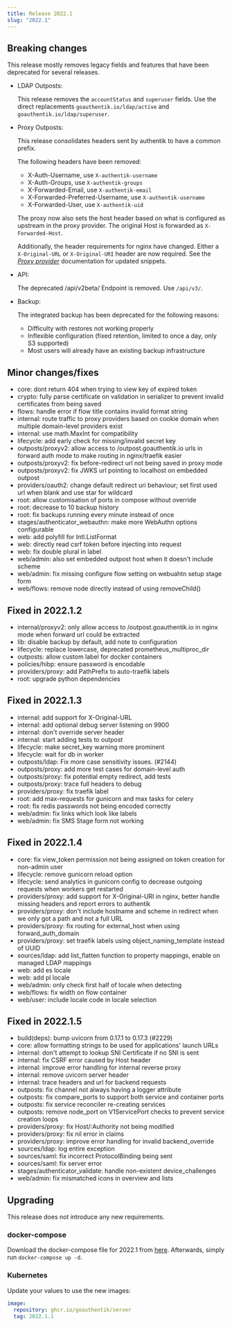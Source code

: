 ```yaml
---
title: Release 2022.1
slug: "2022.1"
---
```


## Breaking changes

This release mostly removes legacy fields and features that have been deprecated for several releases.

- LDAP Outposts:

  This release removes the `accountStatus` and `superuser` fields. Use the direct replacements `goauthentik.io/ldap/active` and `goauthentik.io/ldap/superuser`.

- Proxy Outposts:

  This release consolidates headers sent by authentik to have a common prefix.

  The following headers have been removed:

  - X-Auth-Username, use `X-authentik-username`
  - X-Auth-Groups, use `X-authentik-groups`
  - X-Forwarded-Email, use `X-authentik-email`
  - X-Forwarded-Preferred-Username, use `X-authentik-username`
  - X-Forwarded-User, use `X-authentik-uid`

  The proxy now also sets the host header based on what is configured as upstream in the proxy provider. The original Host is forwarded as `X-Forwarded-Host`.

  Additionally, the header requirements for nginx have changed. Either a `X-Original-URL` or `X-Original-URI` header are now required. See the [*Proxy provider*](../providers/proxy/forward_auth) documentation for updated snippets.

- API:

  The deprecated /api/v2beta/ Endpoint is removed. Use `/api/v3/`.

- Backup:

  The integrated backup has been deprecated for the following reasons:

  - Difficulty with restores not working properly
  - Inflexible configuration (fixed retention, limited to once a day, only S3 supported)
  - Most users will already have an existing backup infrastructure

## Minor changes/fixes

- core: dont return 404 when trying to view key of expired token
- crypto: fully parse certificate on validation in serializer to prevent invalid certificates from being saved
- flows: handle error if flow title contains invalid format string
- internal: route traffic to proxy providers based on cookie domain when multiple domain-level providers exist
- internal: use math.MaxInt for compatibility
- lifecycle: add early check for missing/invalid secret key
- outposts/proxyv2: allow access to /outpost.goauthentik.io urls in forward auth mode to make routing in nginx/traefik easier
- outposts/proxyv2: fix before-redirect url not being saved in proxy mode
- outposts/proxyv2: fix JWKS url pointing to localhost on embedded outpost
- providers/oauth2: change default redirect uri behaviour; set first used url when blank and use star for wildcard
- root: allow customisation of ports in compose without override
- root: decrease to 10 backup history
- root: fix backups running every minute instead of once
- stages/authenticator_webauthn: make more WebAuthn options configurable
- web: add polyfill for Intl.ListFormat
- web: directly read csrf token before injecting into request
- web: fix double plural in label
- web/admin: also set embedded outpost host when it doesn't include scheme
- web/admin: fix missing configure flow setting on webuahtn setup stage form
- web/flows: remove node directly instead of using removeChild()

## Fixed in 2022.1.2

- internal/proxyv2: only allow access to /outpost.goauthentik.io in nginx mode when forward url could be extracted
- lib: disable backup by default, add note to configuration
- lifecycle: replace lowercase, deprecated prometheus_multiproc_dir
- outposts: allow custom label for docker containers
- policies/hibp: ensure password is encodable
- providers/proxy: add PathPrefix to auto-traefik labels
- root: upgrade python dependencies

## Fixed in 2022.1.3

- internal: add support for X-Original-URL
- internal: add optional debug server listening on 9900
- internal: don't override server header
- internal: start adding tests to outpost
- lifecycle: make secret_key warning more prominent
- lifecycle: wait for db in worker
- outposts/ldap: Fix more case sensitivity issues. (#2144)
- outposts/proxy: add more test cases for domain-level auth
- outposts/proxy: fix potential empty redirect, add tests
- outposts/proxy: trace full headers to debug
- providers/proxy: fix traefik label
- root: add max-requests for gunicorn and max tasks for celery
- root: fix redis passwords not being encoded correctly
- web/admin: fix links which look like labels
- web/admin: fix SMS Stage form not working

## Fixed in 2022.1.4

- core: fix view_token permission not being assigned on token creation for non-admin user
- lifecycle: remove gunicorn reload option
- lifecycle: send analytics in gunicorn config to decrease outgoing requests when workers get restarted
- providers/proxy: add support for X-Original-URI in nginx, better handle missing headers and report errors to authentik
- providers/proxy: don't include hostname and scheme in redirect when we only got a path and not a full URL
- providers/proxy: fix routing for external_host when using forward_auth_domain
- providers/proxy: set traefik labels using object_naming_template instead of UUID
- sources/ldap: add list_flatten function to property mappings, enable on managed LDAP mappings
- web: add es locale
- web: add pl locale
- web/admin: only check first half of locale when detecting
- web/flows: fix width on flow container
- web/user: include locale code in locale selection

## Fixed in 2022.1.5

- build(deps): bump uvicorn from 0.17.1 to 0.17.3 (#2229)
- core: allow formatting strings to be used for applications' launch URLs
- internal: don't attempt to lookup SNI Certificate if no SNI is sent
- internal: fix CSRF error caused by Host header
- internal: improve error handling for internal reverse proxy
- internal: remove uvicorn server header
- internal: trace headers and url for backend requests
- outposts: fix channel not always having a logger attribute
- outposts: fix compare_ports to support both service and container ports
- outposts: fix service reconciler re-creating services
- outposts: remove node_port on V1ServicePort checks to prevent service creation loops
- providers/proxy: fix Host/:Authority not being modified
- providers/proxy: fix nil error in claims
- providers/proxy: improve error handling for invalid backend_override
- sources/ldap: log entire exception
- sources/saml: fix incorrect ProtocolBinding being sent
- sources/saml: fix server error
- stages/authenticator_validate: handle non-existent device_challenges
- web/admin: fix mismatched icons in overview and lists

## Upgrading

This release does not introduce any new requirements.

### docker-compose

Download the docker-compose file for 2022.1 from [here](https://goauthentik.io/version/2022.1/docker-compose.yml). Afterwards, simply run `docker-compose up -d`.

### Kubernetes

Update your values to use the new images:

```yaml
image:
  repository: ghcr.io/goauthentik/server
  tag: 2022.1.1
```
